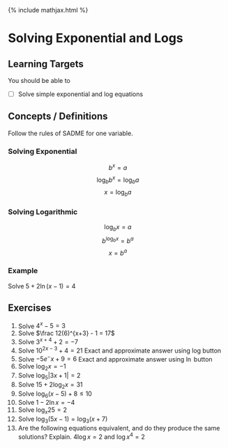 {% include mathjax.html %}

# Solving Exponential and Logs

## Learning Targets

You should be able to
- [ ] Solve simple exponential and log equations

## Concepts / Definitions

Follow the rules of SADME for one variable.

### Solving Exponential

$$b^x = a$$
$$\log_{b}{b^x} = \log_{b}{a}$$
$$x = \log_{b}{a}$$

### Solving Logarithmic

$$\log_{b}{x} = a$$
$$b^{\log_{b}{x}} = b^a$$
$$x = b^a$$

### Example
Solve $5 + 2 \ln (x-1) = 4$

## Exercises
  1. Solve $4^x-5=3$
  2. Solve $\frac 12(6)^{x+3} - 1 = 17$
  3. Solve $3^{x+4} + 2 = -7$
  4. Solve $10^{2x-3} + 4 = 21$ Exact and approximate answer using log button
  5. Solve $-5e^-x + 9 = 6$ Exact and approximate answer using $\ln$ button
  6. Solve $\log_2 x = -1$
  7. Solve $\log_5 \lvert 3x+1 \rvert = 2$
  8. Solve $15 + 2\log_2 x = 31$
  9. Solve $\log_6 (x-5) + 8 \leq 10$
  10. Solve $1 - 2\ln x = -4$
  11. Solve $\log_x 25 = 2$
  12. Solve $\log_3 (5x-1) = \log_3 (x+7)$
  13. Are the following equations equivalent, and do they produce the same solutions? Explain. $4\log x = 2$ and $\log x^4 = 2$
